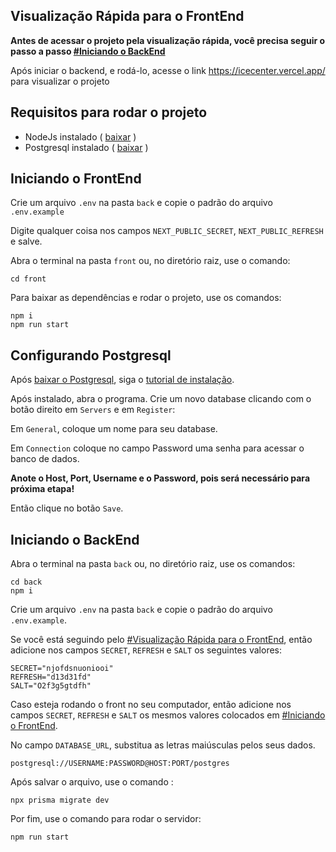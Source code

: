## Visualização Rápida para o FrontEnd

**Antes de acessar o projeto pela visualização rápida, você precisa seguir o passo a passo [#Iniciando o BackEnd](#Iniciando-o-BackEnd)**

Após iniciar o backend, e rodá-lo, acesse o link <https://icecenter.vercel.app/> para visualizar o projeto

## Requisitos para rodar o projeto
* NodeJs instalado ( [baixar](https://nodejs.org/en/download) )
* Postgresql instalado ( [baixar](https://www.enterprisedb.com/downloads/postgres-postgresql-downloads) )

## Iniciando o FrontEnd
Crie um arquivo `.env` na pasta `back` e copie o padrão do arquivo `.env.example`

Digite qualquer coisa nos campos `NEXT_PUBLIC_SECRET`, `NEXT_PUBLIC_REFRESH` e salve.

Abra o terminal na pasta `front` ou, no diretório raiz, use o comando:
```
cd front
```

Para baixar as dependências e rodar o projeto, use os comandos:
```
npm i
npm run start
```

## Configurando Postgresql
Após [baixar o Postgresql](https://nodejs.org/en/download), siga o [tutorial de instalação](https://youtu.be/UbX-2Xud1JA?si=3yfqEYU-ol6L6Xg_&t=56).

Após instalado, abra o programa. Crie um novo database clicando com o botão direito em `Servers` e em `Register`:

Em `General`, coloque um nome para seu database.

Em `Connection` coloque no campo Password uma senha para acessar o banco de dados.

**Anote o Host, Port, Username e o Password, pois será necessário para próxima etapa!** 

Então clique no botão `Save`.

## Iniciando o BackEnd
Abra o terminal na pasta `back` ou, no diretório raiz, use os comandos:
```
cd back
npm i
```

Crie um arquivo `.env` na pasta `back` e copie o padrão do arquivo `.env.example`.

Se você está seguindo pelo [#Visualização Rápida para o FrontEnd](#Visualização-Rápida-para-o-FrontEnd), então adicione nos campos `SECRET`, `REFRESH` e `SALT` os seguintes valores:
```
SECRET="njofdsnuoniooi"
REFRESH="d13d31fd"
SALT="O2f3g5gtdfh"
```

Caso esteja rodando o front no seu computador, então adicione nos campos `SECRET`, `REFRESH` e `SALT` os mesmos valores colocados em [#Iniciando o FrontEnd](#Iniciando-o-FrontEnd).

No campo `DATABASE_URL`, substitua as letras maiúsculas pelos seus dados.

```
postgresql://USERNAME:PASSWORD@HOST:PORT/postgres
```

Após salvar o arquivo, use o comando :
```
npx prisma migrate dev
```

Por fim, use o comando para rodar o servidor:
```
npm run start
```
